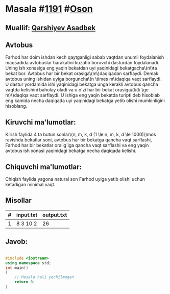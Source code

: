 
<h1>Masala #<a href="https://robocontest.uz/tasks/1191">1191</a> #<a href="https://robocontest.uz/tasks?category=1">Oson</a></h1>
<h2> Muallif: <a href="https://robocontest.uz/profile/asadbek">Qarshiyev Asadbek</a></h2>
<h2>Avtobus</h2>
<p>Farhod har doim ishdan kech qaytganligi sabab vaqtdan unumli foydalanish maqsadida avtobuslar harakatini kuzatib boruvchi dasturdan foydalanadi. Uning ish xonasiga eng yaqin bekatdan uyi yaqinidagi bekatgacha\(n\)ta bekat bor. Avtobus har bir bekat orasiga\(m\)daqiqadan sarflaydi. Demak avtobus uning ishidan uyiga borguncha\(n \times m\)daqiqa vaqt sarflaydi. U dastur yordamida ishi yaqinidagi bekatga unga kerakli avtobus qancha vaqtda kelishini baholay oladi va u o'zi har bir bekat orasiga\(k(k \ge m)\)daqiqa vaqt sarflaydi. U ishiga eng yaqin bekatda turipti deb hisoblab eng kamida necha daqiqada uyi yaqinidagi bekatga yetib olishi mumkinligini hisoblang.</p>
<h2>Kiruvchi ma'lumotlar:</h2>
<p>Kirish faylida 4 ta butun sonlar\(n, m, k, d (1 \le n, m, k, d \le 1000)\)mos ravishda bekatlar soni, avtobus har bir bekatga qancha vaqt sarflashi, Farhod har bir bekatlar oralig'iga qancha vaqt sarflashi va eng yaqin avtobus ish xonasi yaqinidagi bekatga necha daqiqada kelishi.</p>
<h2>Chiquvchi ma'lumotlar:</h2>
<p>Chiqish faylida yagona natural son Farhod uyiga yetib olishi uchun ketadigan minimal vaqt.</p>
<h2>Misollar</h2>
<table>
    <thead>
        <tr>
            <th>#</th>
            <th>input.txt</th>
            <th>output.txt</th>
        </tr>
    </thead>
    <tbody>
            <tr>
                <td>1</td>
                <td>8 3 10 2</td>
                <td>26</td>
            </tr>
    </tbody>
    </table>
    
<h2>Javob:</h2>

######
```cpp
#include <iostream>
using namespace std;
int main()
{
    // Masala hali yechilmagan
    return 0;
}
```
